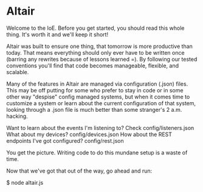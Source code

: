 Altair
===

Welcome to the IoE. Before you get started, you should read this whole thing. It's worth it and we'll keep it short!

Altair was built to ensure one thing, that tomorrow is more productive than today. That means everything should
only ever have to be written once (barring any rewrites because of lessons learned =). By following our tested conventions
you'll find that code becomes manageable, flexible, and scalable.


Many of the features in Altair are managed via configuration (.json) files. This may be off putting for some who prefer
to stay in code or in some other way "despise" config managed systems, but when it comes time to customize a system or
learn about the current configuration of that system, looking through a .json file is much better than some stranger's
2 a.m. hacking.

Want to learn about the events I'm listening to? Check config/listeners.json
What about my devices? config/devices.json
How about the REST endpoints I've got configured? config/rest.json

You get the picture. Writing code to do this mundane setup is a waste of time.

Now that we've got that out of the way, go ahead and run:

$ node altair.js